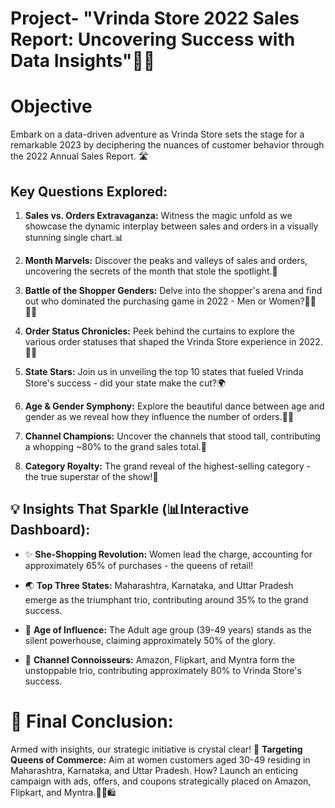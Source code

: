 # Project- "Vrinda Store 2022 Sales Report: Uncovering Success with Data Insights"🚀💼

# Objective
Embark on a data-driven adventure as Vrinda Store sets the stage for a remarkable 2023 by deciphering the nuances of customer behavior through the 2022 Annual Sales Report. 🛣️

## Key Questions Explored:

1. **Sales vs. Orders Extravaganza:** Witness the magic unfold as we showcase the dynamic interplay between sales and orders in a visually stunning single chart.📊

2. **Month Marvels:** Discover the peaks and valleys of sales and orders, uncovering the secrets of the month that stole the spotlight.🌟

3. **Battle of the Shopper Genders:** Delve into the shopper's arena and find out who dominated the purchasing game in 2022 - Men or Women?👩‍🚀👨‍🚀

4. **Order Status Chronicles:** Peek behind the curtains to explore the various order statuses that shaped the Vrinda Store experience in 2022.🕵️‍♂️

5. **State Stars:** Join us in unveiling the top 10 states that fueled Vrinda Store's success - did your state make the cut?🌍

6. **Age & Gender Symphony:** Explore the beautiful dance between age and gender as we reveal how they influence the number of orders.💃🕺

7. **Channel Champions:** Uncover the channels that stood tall, contributing a whopping ~80% to the grand sales total.🛒

8. **Category Royalty:** The grand reveal of the highest-selling category - the true superstar of the show!👑

## 💡 Insights That Sparkle (📊Interactive Dashboard):

- ✨ **She-Shopping Revolution:** Women lead the charge, accounting for approximately 65% of purchases - the queens of retail!

- 🌏 **Top Three States:** Maharashtra, Karnataka, and Uttar Pradesh emerge as the triumphant trio, contributing around 35% to the grand success.

- 👥 **Age of Influence:** The Adult age group (39-49 years) stands as the silent powerhouse, claiming approximately 50% of the glory.

- 🚀 **Channel Connoisseurs:** Amazon, Flipkart, and Myntra form the unstoppable trio, contributing approximately 80% to Vrinda Store's success.


# 🌟 Final Conclusion:
Armed with insights, our strategic initiative is crystal clear! 🚀 **Targeting Queens of Commerce:** Aim at women customers aged 30-49 residing in Maharashtra, Karnataka, and Uttar Pradesh. How? Launch an enticing campaign with ads, offers, and coupons strategically placed on Amazon, Flipkart, and Myntra.🎯💄🛍️
